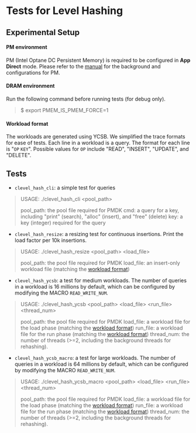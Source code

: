 Tests for Level Hashing
=======================

## Experimental Setup

#### PM environment

PM (Intel Optane DC Persistent Memory) is required to be configured in **App Direct** mode. Please refer to the [manual](https://software.intel.com/content/www/us/en/develop/articles/quick-start-guide-configure-intel-optane-dc-persistent-memory-on-linux.html) for the background and configurations for PM.

#### DRAM environment

Run the following command before running tests (for debug only).
>$ export PMEM_IS_PMEM_FORCE=1

#### Workload format
The workloads are generated using YCSB. We simplified the trace formats for ease of tests. Each line in a workload is a query. The format for each line is "`OP` `KEY`". Possible values for `OP` include "READ", "INSERT", "UPDATE", and "DELETE".

## Tests
- `clevel_hash_cli`: a simple test for queries
>USAGE:  ./clevel_hash_cli <pool_path> <cmd> <key>
>
>    pool_path: the pool file required for PMDK
>    cmd: a query for a key, including "print" (search), "alloc" (insert), and "free" (delete)
>    key: a key (integer) required for the query

- `clevel_hash_resize`: a resizing test for continuous insertions. Print the load factor per 10k insertions.
>USAGE:  ./clevel_hash_resize <pool_path> <load_file>
>
>    pool_path: the pool file required for PMDK
>    load_file: an insert-only workload file (matching the [workload format](#Workload-format))

- `clevel_hash_ycsb`: a test for medium workloads. The number of queries in a workload is 16 millions by default, which can be configured by modifying the MACRO `READ_WRITE_NUM`.
>USAGE:  ./clevel_hash_ycsb <pool_path> <load_file> <run_file> <thread_num>
>
>    pool_path: the pool file required for PMDK
>    load_file: a workload file for the load phase (matching the [workload format](#Workload-format))
>    run_file: a workload file for the run phase (matching the [workload format](#Workload-format))
>    thread_num: the number of threads (>=2, including the background threads for rehashing).

- `clevel_hash_ycsb_macro`: a test for large workloads. The number of queries in a workload is 64 millions by default, which can be configured by modifying the MACRO `READ_WRITE_NUM`.
>USAGE:  ./clevel_hash_ycsb_macro <pool_path> <load_file> <run_file> <thread_num>
>
>    pool_path: the pool file required for PMDK
>    load_file: a workload file for the load phase (matching the [workload format](#Workload-format))
>    run_file: a workload file for the run phase (matching the [workload format](#Workload-format))
>    thread_num: the number of threads (>=2, including the background threads for rehashing).